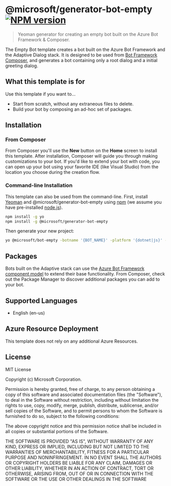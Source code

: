 # @microsoft/generator-bot-empty [![NPM version][npm-image]][npm-url]

> Yeoman generator for creating an empty bot built on the Azure Bot Framework & Composer.

The Empty Bot template creates a bot built on the Azure Bot Framework and the Adaptive Dialog stack. It is designed to be used from [Bot Framework Composer][composer], and generates a bot containing only a root dialog and a initial greeting dialog.

## What this template is for

Use this template if you want to...

- Start from scratch, without any extraneous files to delete.
- Build your bot by composing an ad-hoc set of packages.

## Installation

### From Composer

From Composer you'll use the **New** button on the **Home** screen to install this template. After installation, Composer will guide you through making customizations to your bot. If you'd like to extend your bot with code, you can open up your bot using your favorite IDE (like Visual Studio) from the location you choose during the creation flow.

### Command-line Installation

This template can also be used from the command-line. First, install [Yeoman](http://yeoman.io) and @microsoft/generator-bot-empty using [npm](https://www.npmjs.com/) (we assume you have pre-installed [node.js](https://nodejs.org/)).

```bash
npm install -g yo
npm install -g @microsoft/generator-bot-empty
```

Then generate your new project:

```bash
yo @microsoft/bot-empty -botname '{BOT_NAME}' -platform '{dotnet|js}' -integrations '{functions|webapp}'
```

## Packages

Bots built on the Adaptive stack can use the [Azure Bot Framework component model](https://aka.ms/ComponentTemplateDocumentation) to extend their base functionality. From Composer, check out the Package Manager to discover additional packages you can add to your bot.

## Supported Languages

- English (en-us)

## Azure Resource Deployment

This template does not rely on any additional Azure Resources.

## License

MIT License

Copyright (c) Microsoft Corporation.

Permission is hereby granted, free of charge, to any person obtaining a copy
of this software and associated documentation files (the "Software"), to deal
in the Software without restriction, including without limitation the rights
to use, copy, modify, merge, publish, distribute, sublicense, and/or sell
copies of the Software, and to permit persons to whom the Software is
furnished to do so, subject to the following conditions:

The above copyright notice and this permission notice shall be included in all
copies or substantial portions of the Software.

THE SOFTWARE IS PROVIDED "AS IS", WITHOUT WARRANTY OF ANY KIND, EXPRESS OR
IMPLIED, INCLUDING BUT NOT LIMITED TO THE WARRANTIES OF MERCHANTABILITY,
FITNESS FOR A PARTICULAR PURPOSE AND NONINFRINGEMENT. IN NO EVENT SHALL THE
AUTHORS OR COPYRIGHT HOLDERS BE LIABLE FOR ANY CLAIM, DAMAGES OR OTHER
LIABILITY, WHETHER IN AN ACTION OF CONTRACT, TORT OR OTHERWISE, ARISING FROM,
OUT OF OR IN CONNECTION WITH THE SOFTWARE OR THE USE OR OTHER DEALINGS IN THE
SOFTWARE

[npm-image]: https://badge.fury.io/js/%40microsoft%2Fgenerator-bot-adaptive.svg
[npm-url]: https://www.npmjs.com/package/@microsoft/generator-bot-adaptive
[composer]: https://github.com/microsoft/botframework-composer
[yeoman]: https://yeoman.io
[npm]: https://npmjs.com
[nodejs]: https://nodejs.org/
